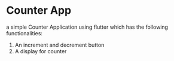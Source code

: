 # Counter App

a simple Counter Application using flutter which has the following functionalities:
1) An increment and decrement button
2) A display for counter

